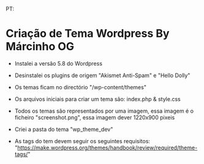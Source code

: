 PT:

# Criação de Tema Wordpress By Márcinho OG

- Instalei a versão 5.8 do Wordpress

- Desinstalei os plugins de origem "Akismet Anti-Spam" e "Hello Dolly"

- Os temas ficam no directório "/wp-content/themes"

- Os arquivos iniciais para criar um tema são: index.php & style.css

- Todos os temas são representados por uma imagem, essa imagem é o ficheiro "screenshot.png", essa imagem dever 1220x900 pixeis

- Criei a pasta do tema "wp_theme_dev"

- As tags do tem devem seguir os seguintes requisitos: "https://make.wordpress.org/themes/handbook/review/required/theme-tags/"